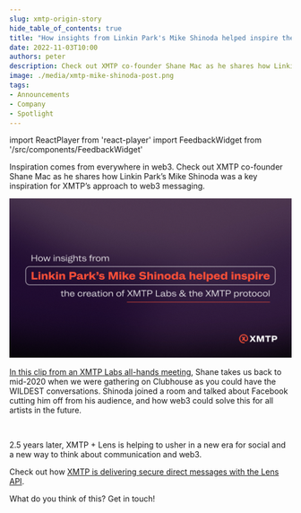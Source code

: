 ```yaml
---
slug: xmtp-origin-story
hide_table_of_contents: true
title: "How insights from Linkin Park's Mike Shinoda helped inspire the creation of XMTP"
date: 2022-11-03T10:00
authors: peter
description: Check out XMTP co-founder Shane Mac as he shares how Linkin Park’s Mike Shinoda was a key inspiration for XMTP’s approach to web3 messaging.
image: ./media/xmtp-mike-shinoda-post.png
tags:
- Announcements
- Company
- Spotlight
---
```

import ReactPlayer from 'react-player'
import FeedbackWidget from '/src/components/FeedbackWidget'

Inspiration comes from everywhere in web3. Check out XMTP co-founder Shane Mac as he shares how Linkin Park’s Mike Shinoda was a key inspiration for XMTP’s approach to web3 messaging.

![xmtp-mike-shinoda-post.png](./media/xmtp-mike-shinoda-post.png)

<!--truncate-->

[In this clip from an XMTP Labs all-hands meeting](https://youtu.be/AboZKQE_jnc), Shane takes us back to mid-2020 when we were gathering on Clubhouse as you could have the WILDEST conversations. Shinoda joined a room and talked about Facebook cutting him off from his audience, and how web3 could solve this for all artists in the future.

<ReactPlayer width="100%" controls url='https://youtu.be/AboZKQE_jnc' />

<br/>

2.5 years later, XMTP + Lens is helping to usher in a new era for social and a new way to think about communication and web3.

Check out how [XMTP is delivering secure direct messages with the Lens API](lens-dms-with-xmtp/).

What do you think of this? Get in touch!

<br/>
<FeedbackWidget />
